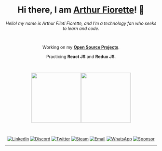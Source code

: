 <h1 align="center">
  <strong>Hi there, I am <a href="https://github.com/ArthurFiorette">Arthur Fiorette</a>! 👋</strong>
</h1>
<p align="center">
  <i>Hello! my name is Arthur Fileti Fiorette, and I'm a technology fan who seeks to learn and code.</i>
</p>
<br />
<p align="center">
  Working on my
  <a href="https://github.com/ArthurFiorette?tab=repositories"><strong>Open Source Projects</strong></a>.
</p>
<p align="center">Practicing <strong>React JS</strong> and <strong>Redux JS</strong>.</p>
<br />
<p align="center">
  <img height="165px"
    src="https://github-readme-stats.vercel.app/api?username=ArthurFiorette&count_private=true&show_icons=true" /><img
    height="165px" src="https://github-readme-stats.vercel.app/api/top-langs/?username=ArthurFiorette&layout=compact" />
</p>
<br />
<p align="center">
  <a href="https://www.linkedin.com/in/arthurfiorette/"><img
      src="https://img.shields.io/badge/LinkedIn-0A66C2?style=flat-square&logo=linkedin&logoColor=white"
      alt="LinkedIn" /></a>
  <a href="https://discord.gg/B4KKNYRzyR/"><img
      src="https://img.shields.io/badge/Discord-7289DA?style=flat-square&logo=discord&logoColor=white"
      alt="Discord" /></a>
  <a href="https://twitter.com/ArthurFiorette/"><img
      src="https://img.shields.io/badge/Twitter-1DA1F2?style=flat-square&logo=twitter&logoColor=white"
      alt="Twitter" /></a>
  <a href="https://steamcommunity.com/profiles/76561198850668121"><img
      src="https://img.shields.io/badge/Steam-000000?style=flat-square&logo=steam&logoColor=white" alt="Steam" /></a>
  <a href="mailto:arthur.fiorette@gmail.com"><img
      src="https://img.shields.io/badge/Email-EA4335?style=flat-square&logo=gmail&logoColor=white" alt="Email" /></a>
  <a href="https://api.whatsapp.com/send?phone=5528999772770&text=Hi!%20I%20came%20from%20your%20GitHub."><img
      src="https://img.shields.io/badge/WhatsApp-25D366?style=flat-square&logo=whatsapp&logoColor=white"
      alt="WhatsApp" /></a>
  <a href="http://bit.ly/steam-tradelink"><img
      src="https://img.shields.io/badge/Sponsor-EA4AAA?style=flat-square&logo=github-sponsors&logoColor=white"
      alt="Sponsor" /></a>
</p>
<hr />
